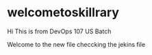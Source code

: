 # welcometoskillrary

Hi This is from DevOps 107 US Batch


Welcome to the new file checcking the jekins file
